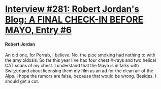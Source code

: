 # [Interview #281: Robert Jordan's Blog: A FINAL CHECK-IN BEFORE MAYO, Entry #6](https://www.theoryland.com/intvmain.php?i=281#6)

#### Robert Jordan

An old one, for Perrab, I believe. No, the pipe smoking had nothing to with the amyloidosis. So far this year I've had four chest X-rays and two helical CAT scans of my chest. I understand that the Mayo is in talks with Switzerland about licensing them my film as an ad for the clean air of the Alps. I hope the rumors are false, because that would be wrong. Besides, I should get a cut.

